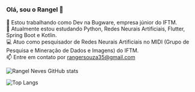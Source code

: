 ### Olá, sou o Rangel 👋

🔭 Estou trabalhando como Dev na Bugware, empresa júnior do IFTM.
<br>
🌱 Atualmente estou estudando Python, Redes Neurais Artificiais, Flutter, Spring Boot e Kotlin.
<br>
💻 Atuo como pesquisador de Redes Neurais Artificiais no MIDI (Grupo de Pesquisa e Mineração de Dados e Imagens) do IFTM.
<br>
📫 Entre em contato por rangersouza35@gmail.com
<br>

<div display: flex; justify-content: center; align-items: stretch; >
  
  ![Rangel Neves GitHub stats](https://github-readme-stats.vercel.app/api?username=Rangel64&show_icons=true&theme=radical)
  
  ![Top Langs](https://github-readme-stats.vercel.app/api/top-langs/?username=Rangel64&layout=compact&theme=radical)
  
</div>  

